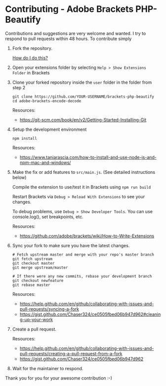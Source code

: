 Contributing - Adobe Brackets PHP-Beautify
=======

Contributions and suggestions are very welcome and wanted. I try to respond to pull requests within 48 hours. To contribute simply

1. Fork the repository.

	[How do I do this?](https://help.github.com/en/github/getting-started-with-github/fork-a-repo#fork-an-example-repository)

2. Open your extensions folder by selecting `Help > Show Extensions Folder` in Brackets

3. Clone your forked repository inside the `user` folder in the folder from step 2
	```
	git clone https://github.com/YOUR-USERNAME/brackets-php-beautify
	cd adobe-brackets-encode-decode
	```
	Resources:
	* https://git-scm.com/book/en/v2/Getting-Started-Installing-Git
	
4. Setup the development environment
	```
	npm install
	```
	Resources:
	* https://www.taniarascia.com/how-to-install-and-use-node-js-and-npm-mac-and-windows/
	

5. Make the fix or add features to `src/main.js`. (See detailed instructions below)

 	Compile the extension to use/test it in Brackets using `npm run build`
 
	 Restart Brackets via `Debug > Reload With Extensions` to see your changes.

	 To debug problems, use `Debug > Show Developer Tools`. You can use console.log(), set breakpoints, etc.
	 
	 Resources:
	 * https://github.com/adobe/brackets/wiki/How-to-Write-Extensions

6. Sync your fork to make sure you have the latest changes.
 	
	```
	# Fetch upstream master and merge with your repo's master branch
	git fetch upstream
	git checkout master
	git merge upstream/master

	# If there were any new commits, rebase your development branch
	git checkout newfeature
	git rebase master
	```
	Resources:
	* https://help.github.com/en/github/collaborating-with-issues-and-pull-requests/syncing-a-fork
	* https://gist.github.com/Chaser324/ce0505fbed06b947d962#cleaning-up-your-work
7. Create a pull request.

	Resources:
	* https://help.github.com/en/github/collaborating-with-issues-and-pull-requests/creating-a-pull-request-from-a-fork
	* https://gist.github.com/Chaser324/ce0505fbed06b947d962
	
8. Wait for the maintainer to respond. 

Thank you for you for your awesome contribution :-)
